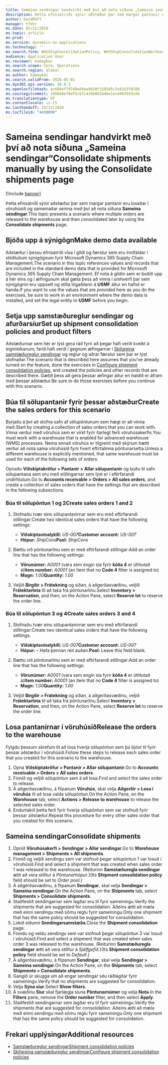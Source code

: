 ```yaml
---
title: Sameina sendingar handvirkt með því að nota síðuna „Sameina sendingar“
description: Þetta efnisatriði sýnir aðstæður þar sem margar pantanir eru losaðar í vöruhúsið og sameinaðar seinna með því að nota síðuna „Sameina sendingar“.
author: GarmMSFT
manager: tfehr
ms.date: 05/12/2020
ms.topic: article
ms.prod: ''
ms.service: dynamics-ax-applications
ms.technology: ''
ms.search.form: WHSShipConsolidationPolicy, WHSShipConsolidationWorkbench
audience: Application User
ms.reviewer: kamaybac
ms.search.scope: Core, Operations
ms.search.region: Global
ms.author: kamaybac
ms.search.validFrom: 2020-05-01
ms.dyn365.ops.version: 10.0.3
ms.openlocfilehash: ac60bef797d8e0bbe0d20f1585d5c3c0163f8788
ms.sourcegitcommit: 199848e78df5cb7c439b001bdbe1ece963593cdb
ms.translationtype: HT
ms.contentlocale: is-IS
ms.lasthandoff: 10/13/2020
ms.locfileid: "4430099"
---
```

# <a name="consolidate-shipments-manually-by-using-the-consolidate-shipments-page"></a><span data-ttu-id="dc5bc-103">Sameina sendingar handvirkt með því að nota síðuna „Sameina sendingar“</span><span class="sxs-lookup"><span data-stu-id="dc5bc-103">Consolidate shipments manually by using the Consolidate shipments page</span></span>

[!include [banner](../includes/banner.md)]

<span data-ttu-id="dc5bc-104">Þetta efnisatriði sýnir aðstæður þar sem margar pantanir eru losaðar í vöruhúsið og sameinaðar seinna með því að nota síðuna **Sameina sendingar**.</span><span class="sxs-lookup"><span data-stu-id="dc5bc-104">This topic presents a scenario where multiple orders are released to the warehouse and then consolidated later by using the **Consolidate shipments** page.</span></span>

## <a name="make-demo-data-available"></a><span data-ttu-id="dc5bc-105">Bjóða upp á sýnigögn</span><span class="sxs-lookup"><span data-stu-id="dc5bc-105">Make demo data available</span></span>

<span data-ttu-id="dc5bc-106">Aðstæður í þessu efnisatriði vísa í gildi og færslur sem eru innifaldar í stöðluðum sýnigögnum fyrir Microsoft Dynamics 365 Supply Chain Management.</span><span class="sxs-lookup"><span data-stu-id="dc5bc-106">The scenario in this topic references values and records that are included in the standard demo data that is provided for Microsoft Dynamics 365 Supply Chain Management.</span></span> <span data-ttu-id="dc5bc-107">Ef nota á gildin sem er boðið upp á hér eins og í æfingunum skal gæta þess að vinna í umhverfi þar sem sýnigögnin eru uppsett og stilla lögaðilann á **USMF** áður en hafist er handa.</span><span class="sxs-lookup"><span data-stu-id="dc5bc-107">If you want to use the values that are provided here as you do the exercises, be sure to work in an environment where the demo data is installed, and set the legal entity to **USMF** before you begin.</span></span>

## <a name="set-up-shipment-consolidation-policies-and-product-filters"></a><span data-ttu-id="dc5bc-108">Setja upp samstæðureglur sendingar og afurðarsíur</span><span class="sxs-lookup"><span data-stu-id="dc5bc-108">Set up shipment consolidation policies and product filters</span></span>

<span data-ttu-id="dc5bc-109">Aðstæðurnar sem hér er lýst gera ráð fyrir að þegar hafi verið kveikt á eiginleikanum, farið hafi verið í gegnum æfingarnar í [Skilgreina samstæðureglur sendingar](configure-shipment-consolidation-policies.md) og reglur og aðrar færslur sem þar er lýst stofnaðar.</span><span class="sxs-lookup"><span data-stu-id="dc5bc-109">The scenario that is described here assumes that you've already turned on the feature, done the exercises in [Configure shipment consolidation policies](configure-shipment-consolidation-policies.md), and created the policies and other records that are described there.</span></span> <span data-ttu-id="dc5bc-110">Gætið þess að gera þessar æfingar áður en haldið er áfram með þessar aðstæður.</span><span class="sxs-lookup"><span data-stu-id="dc5bc-110">Be sure to do those exercises before you continue with this scenario.</span></span>

## <a name="create-the-sales-orders-for-this-scenario"></a><span data-ttu-id="dc5bc-111">Búa til sölupantanir fyrir þessar aðstæður</span><span class="sxs-lookup"><span data-stu-id="dc5bc-111">Create the sales orders for this scenario</span></span>

<span data-ttu-id="dc5bc-112">Byrjaðu á því að stofna safn af sölupöntunum sem hægt er að vinna með.</span><span class="sxs-lookup"><span data-stu-id="dc5bc-112">Start by creating a collection of sales orders that you can work with.</span></span> <span data-ttu-id="dc5bc-113">Vinna verður með vöruhús sem er virkt fyrir ítarlegt ferli vöruhúsakerfis.</span><span class="sxs-lookup"><span data-stu-id="dc5bc-113">You must work with a warehouse that is enabled for advanced warehouse (WMS) processes.</span></span> <span data-ttu-id="dc5bc-114">Nema annað vöruhús er tilgreint með skýrum hætti verður að nota sama vöruhúsið fyrir hvert eftirtalinna pöntunarsetta.</span><span class="sxs-lookup"><span data-stu-id="dc5bc-114">Unless a different warehouse is explicitly mentioned, that same warehouse must be used for each of the following sets of orders.</span></span>

<span data-ttu-id="dc5bc-115">Opnaðu **Viðskiptakröfur \> Pantanir \> Allar sölupantanir** og búðu til safn sölupantana sem eru með stillingarnar sem lýst er í eftirfarandi undirhlutum.</span><span class="sxs-lookup"><span data-stu-id="dc5bc-115">Go to **Accounts receivable \> Orders \> All sales orders**, and create a collection of sales orders that have the settings that are described in the following subsections.</span></span>

### <a name="create-sales-orders-1-and-2"></a><span data-ttu-id="dc5bc-116">Búa til sölupöntun 1 og 2</span><span class="sxs-lookup"><span data-stu-id="dc5bc-116">Create sales orders 1 and 2</span></span>

1. <span data-ttu-id="dc5bc-117">Stofnaðu tvær eins sölupantanirnar sem eru með eftirfarandi stillingar:</span><span class="sxs-lookup"><span data-stu-id="dc5bc-117">Create two identical sales orders that have the following settings:</span></span>

    - <span data-ttu-id="dc5bc-118">**Viðskiptavinalykill:** *US-007*</span><span class="sxs-lookup"><span data-stu-id="dc5bc-118">**Customer account:** *US-007*</span></span>
    - <span data-ttu-id="dc5bc-119">**Hópur:** *ShipCons*</span><span class="sxs-lookup"><span data-stu-id="dc5bc-119">**Pool:** *ShipCons*</span></span>

1. <span data-ttu-id="dc5bc-120">Bættu við pöntunarlínu sem er með eftirfarandi stillingar:</span><span class="sxs-lookup"><span data-stu-id="dc5bc-120">Add an order line that has the following settings:</span></span>

    - <span data-ttu-id="dc5bc-121">**Vörunúmer:** *A0001* (vara sem engin sía fyrir **kóða 4** er úthlutað á)</span><span class="sxs-lookup"><span data-stu-id="dc5bc-121">**Item number:** *A0001* (an item that no **Code 4** filter is assigned to)</span></span>
    - <span data-ttu-id="dc5bc-122">**Magn:** *1.00*</span><span class="sxs-lookup"><span data-stu-id="dc5bc-122">**Quantity:** *1.00*</span></span>

1. <span data-ttu-id="dc5bc-123">Veljið **Birgðir \> Frátekning** og síðan, á aðgerðasvæðinu, veljið **Frátektarlota** til að taka frá pöntunarlínu.</span><span class="sxs-lookup"><span data-stu-id="dc5bc-123">Select **Inventory \> Reservation**, and then, on the Action Pane, select **Reserve lot** to reserve the order line.</span></span>

### <a name="create-sales-orders-3-and-4"></a><span data-ttu-id="dc5bc-124">Búa til sölupöntun 3 og 4</span><span class="sxs-lookup"><span data-stu-id="dc5bc-124">Create sales orders 3 and 4</span></span>

1. <span data-ttu-id="dc5bc-125">Stofnaðu tvær eins sölupantanirnar sem eru með eftirfarandi stillingar:</span><span class="sxs-lookup"><span data-stu-id="dc5bc-125">Create two identical sales orders that have the following settings:</span></span>

    - <span data-ttu-id="dc5bc-126">**Viðskiptavinalykill:** *US-007*</span><span class="sxs-lookup"><span data-stu-id="dc5bc-126">**Customer account:** *US-007*</span></span>
    - <span data-ttu-id="dc5bc-127">**Hópur:** – Hafa þennan reit auðan.</span><span class="sxs-lookup"><span data-stu-id="dc5bc-127">**Pool:** Leave this field blank.</span></span>

1. <span data-ttu-id="dc5bc-128">Bættu við pöntunarlínu sem er með eftirfarandi stillingar:</span><span class="sxs-lookup"><span data-stu-id="dc5bc-128">Add an order line that has the following settings:</span></span>

    - <span data-ttu-id="dc5bc-129">**Vörunúmer:** *A0001* (vara sem engin sía fyrir **kóða 4** er úthlutað á)</span><span class="sxs-lookup"><span data-stu-id="dc5bc-129">**Item number:** *A0001* (an item that no **Code 4** filter is assigned to)</span></span>
    - <span data-ttu-id="dc5bc-130">**Magn:** *1.00*</span><span class="sxs-lookup"><span data-stu-id="dc5bc-130">**Quantity:** *1.00*</span></span>

1. <span data-ttu-id="dc5bc-131">Veljið **Birgðir \> Frátekning** og síðan, á aðgerðasvæðinu, veljið **Frátektarlota** til að taka frá pöntunarlínu.</span><span class="sxs-lookup"><span data-stu-id="dc5bc-131">Select **Inventory \> Reservation**, and then, on the Action Pane, select **Reserve lot** to reserve the order line.</span></span>

## <a name="release-the-orders-to-the-warehouse"></a><span data-ttu-id="dc5bc-132">Losa pantanirnar í vöruhúsið</span><span class="sxs-lookup"><span data-stu-id="dc5bc-132">Release the orders to the warehouse</span></span>

<span data-ttu-id="dc5bc-133">Fylgdu þessum skrefum til að losa hverja sölupöntun sem þú bjóst til fyrir þessar aðstæður í vöruhúsið.</span><span class="sxs-lookup"><span data-stu-id="dc5bc-133">Follow these steps to release each sales order that you created for this scenario to the warehouse.</span></span>

1. <span data-ttu-id="dc5bc-134">Opna **Viðskiptakröfur \> Pantanir \> Allar sölupantanir**.</span><span class="sxs-lookup"><span data-stu-id="dc5bc-134">Go to **Accounts receivable \> Orders \> All sales orders**.</span></span>
1. <span data-ttu-id="dc5bc-135">Finnið og veljið sölupöntun sem á að losa.</span><span class="sxs-lookup"><span data-stu-id="dc5bc-135">Find and select the sales order to release.</span></span>
1. <span data-ttu-id="dc5bc-136">Á aðgerðasvæðinu, á flipanum **Vöruhús**, skal velja **Aðgerðir \> Losa í vöruhús** til að losa valda sölupöntun.</span><span class="sxs-lookup"><span data-stu-id="dc5bc-136">On the Action Pane, on the **Warehouse** tab, select **Actions \> Release to warehouse** to release the selected sales order.</span></span>
1. <span data-ttu-id="dc5bc-137">Endurtakið þetta ferli fyrir hverja sölupöntun sem var stofnuð fyrir þessar aðstæður.</span><span class="sxs-lookup"><span data-stu-id="dc5bc-137">Repeat this procedure for every other sales order that you created for this scenario.</span></span>

## <a name="consolidate-shipments"></a><span data-ttu-id="dc5bc-138">Sameina sendingar</span><span class="sxs-lookup"><span data-stu-id="dc5bc-138">Consolidate shipments</span></span>

1. <span data-ttu-id="dc5bc-139">Opnið **Vöruhúsakerfi \> Sendingar \> Allar sendingar**.</span><span class="sxs-lookup"><span data-stu-id="dc5bc-139">Go to **Warehouse management \> Shipments \> All shipments**.</span></span>
1. <span data-ttu-id="dc5bc-140">Finnið og veljið sendingu sem var stofnuð þegar sölupöntun 1 var losuð í vöruhúsið.</span><span class="sxs-lookup"><span data-stu-id="dc5bc-140">Find and select a shipment that was created when sales order 1 was released to the warehouse.</span></span> <span data-ttu-id="dc5bc-141">(Reiturinn **Samstæðuregla sendingar** ætti að vera stilltur á *Pöntunarhópur*.)</span><span class="sxs-lookup"><span data-stu-id="dc5bc-141">(Its **Shipment consolidation policy** field should be set to *Order pool*.)</span></span>
1. <span data-ttu-id="dc5bc-142">Á aðgerðasvæðinu, á flipanum **Sendingar**, skal velja **Sendingar \> Sameina sendingar**.</span><span class="sxs-lookup"><span data-stu-id="dc5bc-142">On the Action Pane, on the **Shipments** tab, select **Shipments \> Consolidate shipments**.</span></span>
1. <span data-ttu-id="dc5bc-143">Staðfestið sendingarnar sem lagðar eru til fyrir sameiningu.</span><span class="sxs-lookup"><span data-stu-id="dc5bc-143">Verify the shipments that are suggested for consolidation.</span></span> <span data-ttu-id="dc5bc-144">Aðeins ætti að mæla með einni sendingu með sömu reglu fyrir sameiningu.</span><span class="sxs-lookup"><span data-stu-id="dc5bc-144">Only one shipment that has the same policy should be suggested for consolidation.</span></span>
1. <span data-ttu-id="dc5bc-145">Lokið síðunni **Sendingarsamstæða**.</span><span class="sxs-lookup"><span data-stu-id="dc5bc-145">Close the **Shipment consolidation** page.</span></span>
1. <span data-ttu-id="dc5bc-146">Finndu og veldu sendingu sem var stofnuð þegar sölupöntun 3 var losuð í vöruhúsið.</span><span class="sxs-lookup"><span data-stu-id="dc5bc-146">Find and select a shipment that was created when sales order 3 was released to the warehouse.</span></span> <span data-ttu-id="dc5bc-147">(Reiturinn **Samstæðuregla sendingar** ætti að vera stilltur á *Sjálfgefið*.)</span><span class="sxs-lookup"><span data-stu-id="dc5bc-147">(Its **Shipment consolidation policy** field should be set to *Default*.)</span></span>
1. <span data-ttu-id="dc5bc-148">Á aðgerðasvæðinu, á flipanum **Sendingar**, skal velja **Sendingar \> Sameina sendingar**.</span><span class="sxs-lookup"><span data-stu-id="dc5bc-148">On the Action Pane, on the **Shipments** tab, select **Shipments \> Consolidate shipments**.</span></span>
1. <span data-ttu-id="dc5bc-149">Gangið úr skugga um að engar sendingar séu ráðlagðar fyrir sameiningu.</span><span class="sxs-lookup"><span data-stu-id="dc5bc-149">Verify that no shipments are suggested for consolidation.</span></span>
1. <span data-ttu-id="dc5bc-150">Velja **Sýna síur**.</span><span class="sxs-lookup"><span data-stu-id="dc5bc-150">Select **Show filters**.</span></span>
1. <span data-ttu-id="dc5bc-151">Á svæðinu **Síur** skal fjarlægja síuna **Pöntunarnúmer** og velja **Nota**.</span><span class="sxs-lookup"><span data-stu-id="dc5bc-151">In the **Filters** pane, remove the **Order number** filter, and then select **Apply**.</span></span>
1. <span data-ttu-id="dc5bc-152">Staðfestið sendingarnar sem lagðar eru til fyrir sameiningu.</span><span class="sxs-lookup"><span data-stu-id="dc5bc-152">Verify the shipments that are suggested for consolidation.</span></span> <span data-ttu-id="dc5bc-153">Aðeins ætti að mæla með einni sendingu með sömu reglu fyrir sameiningu.</span><span class="sxs-lookup"><span data-stu-id="dc5bc-153">Only one shipment that has the same policy should be suggested for consolidation.</span></span>

## <a name="additional-resources"></a><span data-ttu-id="dc5bc-154">Frekari upplýsingar</span><span class="sxs-lookup"><span data-stu-id="dc5bc-154">Additional resources</span></span>

- [<span data-ttu-id="dc5bc-155">Samstæðureglur sendingar</span><span class="sxs-lookup"><span data-stu-id="dc5bc-155">Shipment consolidation policies</span></span>](about-shipment-consolidation-policies.md)
- [<span data-ttu-id="dc5bc-156">Skilgreina samstæðureglur sendingar</span><span class="sxs-lookup"><span data-stu-id="dc5bc-156">Configure shipment consolidation policies</span></span>](configure-shipment-consolidation-policies.md)